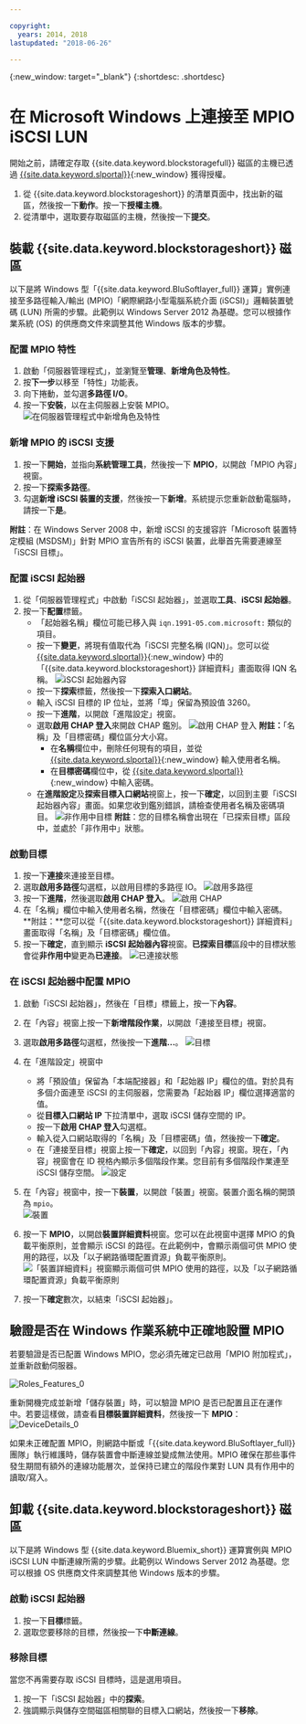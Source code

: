```yaml
---

copyright:
  years: 2014, 2018
lastupdated: "2018-06-26"

---
```

{:new_window: target="_blank"}
{:shortdesc: .shortdesc}

# 在 Microsoft Windows 上連接至 MPIO iSCSI LUN

開始之前，請確定存取 {{site.data.keyword.blockstoragefull}} 磁區的主機已透過 [{{site.data.keyword.slportal}}](https://control.softlayer.com/){:new_window} 獲得授權。

1. 從 {{site.data.keyword.blockstorageshort}} 的清單頁面中，找出新的磁區，然後按一下**動作**。按一下**授權主機**。
2. 從清單中，選取要存取磁區的主機，然後按一下**提交**。

## 裝載 {{site.data.keyword.blockstorageshort}} 磁區

以下是將 Windows 型「{{site.data.keyword.BluSoftlayer_full}} 運算」實例連接至多路徑輸入/輸出 (MPIO)「網際網路小型電腦系統介面 (iSCSI)」邏輯裝置號碼 (LUN) 所需的步驟。此範例以 Windows Server 2012 為基礎。您可以根據作業系統 (OS) 的供應商文件來調整其他 Windows 版本的步驟。

### 配置 MPIO 特性

1. 啟動「伺服器管理程式」，並瀏覽至**管理**、**新增角色及特性**。
2. 按**下一步**以移至「特性」功能表。
3. 向下捲動，並勾選**多路徑 I/O**。
4. 按一下**安裝**，以在主伺服器上安裝 MPIO。
![在伺服器管理程式中新增角色及特性](/images/Roles_Features.png)

### 新增 MPIO 的 iSCSI 支援

1. 按一下**開始**，並指向**系統管理工具**，然後按一下 **MPIO**，以開啟「MPIO 內容」視窗。
2. 按一下**探索多路徑**。
3. 勾選**新增 iSCSI 裝置的支援**，然後按一下**新增**。系統提示您重新啟動電腦時，請按一下**是**。

**附註**：在 Windows Server 2008 中，新增 iSCSI 的支援容許「Microsoft 裝置特定模組 (MSDSM)」針對 MPIO 宣告所有的 iSCSI 裝置，此舉首先需要連線至「iSCSI 目標」。

### 配置 iSCSI 起始器

1. 從「伺服器管理程式」中啟動「iSCSI 起始器」，並選取**工具**、**iSCSI 起始器**。
2. 按一下**配置**標籤。
    - 「起始器名稱」欄位可能已移入與 `iqn.1991-05.com.microsoft:` 類似的項目。
    - 按一下**變更**，將現有值取代為「iSCSI 完整名稱 (IQN)」。您可以從 [{{site.data.keyword.slportal}}](https://control.softlayer.com/){:new_window} 中的「{{site.data.keyword.blockstorageshort}} 詳細資料」畫面取得 IQN 名稱。
    ![iSCSI 起始器內容](/images/iSCSI.png)
    - 按一下**探索**標籤，然後按一下**探索入口網站**。
    - 輸入 iSCSI 目標的 IP 位址，並將「埠」保留為預設值 3260。 
    - 按一下**進階**，以開啟「進階設定」視窗。
    - 選取**啟用 CHAP 登入**來開啟 CHAP 鑑別。
    ![啟用 CHAP 登入](/images/Advanced_0.png)
    **附註：**「名稱」及「目標密碼」欄位區分大小寫。
         - 在**名稱**欄位中，刪除任何現有的項目，並從 [{{site.data.keyword.slportal}}](https://control.softlayer.com/){:new_window} 輸入使用者名稱。
         - 在**目標密碼**欄位中，從 [{{site.data.keyword.slportal}}](https://control.softlayer.com/){:new_window} 中輸入密碼。
    - 在**進階設定**及**探索目標入口網站**視窗上，按一下**確定**，以回到主要「iSCSI 起始器內容」畫面。如果您收到鑑別錯誤，請檢查使用者名稱及密碼項目。
    ![非作用中目標](/images/Inactive_0.png)
    **附註**：您的目標名稱會出現在「已探索目標」區段中，並處於「非作用中」狀態。 

    
### 啟動目標

1. 按一下**連接**來連接至目標。
2. 選取**啟用多路徑**勾選框，以啟用目標的多路徑 IO。
![啟用多路徑](/images/Connect_0.png)
3. 按一下**進階**，然後選取**啟用 CHAP 登入**。
![啟用 CHAP](/images/chap_0.png)
4. 在「名稱」欄位中輸入使用者名稱，然後在「目標密碼」欄位中輸入密碼。<br/>
**附註：**您可以從「{{site.data.keyword.blockstorageshort}} 詳細資料」畫面取得「名稱」及「目標密碼」欄位值。
5. 按一下**確定**，直到顯示 **iSCSI 起始器內容**視窗。**已探索目標**區段中的目標狀態會從**非作用中**變更為**已連接**。
![已連接狀態](/images/Connected.png) 


### 在 iSCSI 起始器中配置 MPIO

1. 啟動「iSCSI 起始器」，然後在「目標」標籤上，按一下**內容**。
2. 在「內容」視窗上按一下**新增階段作業**，以開啟「連接至目標」視窗。
3. 選取**啟用多路徑**勾選框，然後按一下**進階...**。
  ![目標](/images/Target.png) 
  
4. 在「進階設定」視窗中
   - 將「預設值」保留為「本端配接器」和「起始器 IP」欄位的值。對於具有多個介面連至 iSCSI 的主伺服器，您需要為「起始器 IP」欄位選擇適當的值。
   - 從**目標入口網站 IP** 下拉清單中，選取 iSCSI 儲存空間的 IP。
   - 按一下**啟用 CHAP 登入**勾選框。
   - 輸入從入口網站取得的「名稱」及「目標密碼」值，然後按一下**確定**。
   - 在「連接至目標」視窗上按一下**確定**，以回到「內容」視窗。現在，「內容」視窗會在 ID 視格內顯示多個階段作業。您目前有多個階段作業連至 iSCSI 儲存空間。
   ![設定](/images/Settings.png) 
   
5. 在「內容」視窗中，按一下**裝置**，以開啟「裝置」視窗。裝置介面名稱的開頭為 `mpio`。<br/>
  ![裝置](/images/Devices.png) 
  
6. 按一下 **MPIO**，以開啟**裝置詳細資料**視窗。您可以在此視窗中選擇 MPIO 的負載平衡原則，並會顯示 iSCSI 的路徑。在此範例中，會顯示兩個可供 MPIO 使用的路徑，以及「以子網路循環配置資源」負載平衡原則。
  ![「裝置詳細資料」視窗顯示兩個可供 MPIO 使用的路徑，以及「以子網路循環配置資源」負載平衡原則](/images/DeviceDetails.png) 
  
7. 按一下**確定**數次，以結束「iSCSI 起始器」。



## 驗證是否在 Windows 作業系統中正確地設置 MPIO

若要驗證是否已配置 Windows MPIO，您必須先確定已啟用「MPIO 附加程式」，並重新啟動伺服器。

![Roles_Features_0](/images/Roles_Features_0.png)

重新開機完成並新增「儲存裝置」時，可以驗證 MPIO 是否已配置且正在運作中。若要這樣做，請查看**目標裝置詳細資料**，然後按一下 **MPIO**：
![DeviceDetails_0](/images/DeviceDetails_0.png)

如果未正確配置 MPIO，則網路中斷或「{{site.data.keyword.BluSoftlayer_full}} 團隊」執行維護時，儲存裝置會中斷連線並變成無法使用。MPIO 確保在那些事件發生期間有額外的連線功能層次，並保持已建立的階段作業對 LUN 具有作用中的讀取/寫入。

## 卸載 {{site.data.keyword.blockstorageshort}} 磁區

以下是將 Windows 型 {{site.data.keyword.Bluemix_short}} 運算實例與 MPIO iSCSI LUN 中斷連線所需的步驟。此範例以 Windows Server 2012 為基礎。您可以根據 OS 供應商文件來調整其他 Windows 版本的步驟。

### 啟動 iSCSI 起始器

1. 按一下**目標**標籤。
2. 選取您要移除的目標，然後按一下**中斷連線**。

### 移除目標
當您不再需要存取 iSCSI 目標時，這是選用項目。

1. 按一下「iSCSI 起始器」中的**探索**。
2. 強調顯示與儲存空間磁區相關聯的目標入口網站，然後按一下**移除**。
